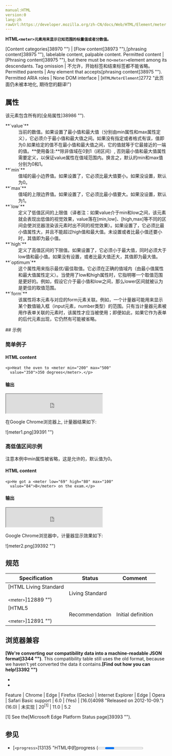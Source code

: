 ```yaml
---
manual:HTML
version:0
lang:zh
rawUrl:https://developer.mozilla.org/zh-CN/docs/Web/HTML/Element/meter
---
```






**HTML`<meter>元素用来显示已知范围的标量值或者分数值。`**


[Content categories]38970 "") | [Flow content]38973 ""),[phrasing content]38975 ""), labelable content, palpable content. 
Permitted content | [Phrasing content]38975 ""), but there must be no`<meter>`element among its descendants. 
Tag omission | 不允许，开始标签和结束标签都不能省略。 
Permitted parents | Any element that accepts[phrasing content]38975 ""). 
Permitted ARIA roles | None 
DOM interface | [`HTMLMeterElement`]2772 "此页面仍未被本地化, 期待您的翻译!") 


## 属性<a name="属性"></a>


该元素包含所有的[全局属性]38986 "").

<dl><dt id=''>**`value`**</dt><dd>当前的数值。如果设置了最小值和最大值（分别由min属性和max属性定义），它必须介于最小值和最大值之间。如果没有指定或者格式有误，值即为0.如果给定的值不在最小值和最大值之间，它的值就等于它最接近的一端的值。**使用备注:**除非值域在0到1（闭区间）, 否则最小值和最大值属性需要定义，以保证value属性在值域范围内。换言之，默认的min和max值分别为0和1。
</dd><dt id=''>**`min`**</dt><dd>值域的最小边界值。如果设置了，它必须比最大值要小。如果没设置，默认为0。</dd><dt id=''>**`max`**</dt><dd>值域的上限边界值。如果设置了，它必须比最小值要大。如果没设置，默认为1。</dd><dt id=''>**`low`**</dt><dd>定义了低值区间的上限值（译者注：如果value介于min和low之间，该元素就会表现出低值的视觉效果，value落在[min,low]、[high,max]等不同的区间会使浏览器渲染该元素时出不同的视觉效果）。如果设置了，它必须比最小值属性大，并且不能超过high值和最大值。未设置或者比最小值还要小时，其值即为最小值。</dd><dt id=''>**`high`**</dt><dd>定义了高值区间的下限值。如果设置了，它必须小于最大值，同时必须大于low值和最小值。如果没有设置，或者比最大值还大，其值即为最大值。</dd><dt id=''>**`optimum`**</dt><dd>这个属性用来指示最优/最佳取值。它必须在正确的值域内（由最小值属性和最大值属性定义）。当使用了low和high属性时，它指明哪一个取值范围是更好的。例如，假设它介于最小值和low之间，那么lower区间就被认为是更佳的取值范围。</dd><dt id=''>**`form`**</dt><dd>该属性将本元素与对应的form元素关联。例如，一个计量器可能用来显示某个数值输入框（input元素，number类型）的范围。只有当计量器元素被用作表单关联的元素时，该属性才应当被使用；即便如此，如果它作为表单的后代元素出现，它仍然有可能被省略。</dd></dl>
## 示例<a name="示例"></a>

### 简单例子<a name="简单例子"></a>

#### HTML content<a name="HTML_content"></a>

```
<p>Heat the oven to <meter min="200" max="500"
  value="350">350 degrees</meter>.</p>
```

#### 输出<a name="输出"></a>


<iframe src='https://mdn.mozillademos.org/zh-CN/docs/Web/HTML/Element/meter$samples/Simple_example?revision=1168759' width='300' height='60'></iframe>



在Google Chrome浏览器上, 计量器结果如下:



![meter1.png]39391 "")


### 高低值区间示例<a name="高低值区间示例"></a>


注意本例中min属性被省略，这是允许的，默认值为0。


#### HTML content<a name="HTML_content_2"></a>

```
<p>He got a <meter low="69" high="80" max="100"
  value="84">B</meter> on the exam.</p>
```

#### 输出<a name="输出_2"></a>


<iframe src='https://mdn.mozillademos.org/zh-CN/docs/Web/HTML/Element/meter$samples/High_and_Low_range_example?revision=1168759' width='300' height='60'></iframe>



Google Chrome浏览器中，计量器显示效果如下:



![meter2.png]39392 "")


## 规范<a name="规范"></a>

Specification | Status | Comment 
 ---  |  ---  |  ---  | 
[HTML Living Standard<br></br><small>&lt;meter&gt;</small>]12889 "") | Living Standard |  
[HTML5<br></br><small>&lt;meter&gt;</small>]12891 "") | Recommendation | Initial definition 


## 浏览器兼容<a name="浏览器兼容"></a>


**[We&#39;re converting our compatibility data into a machine-readable JSON format]3344 "")**. This compatibility table still uses the old format, because we haven&#39;t yet converted the data it contains.**[Find out how you can help!]3392 "")**


* 
* 

Feature | Chrome | Edge | Firefox (Gecko) | Internet Explorer | Edge | Opera | Safari 
Basic support | 6.0 | (Yes) | [16.0]4098 "Released on 2012-10-09.")(16.0) | 未实现 | 20<sup>[1]</sup> | 11.0 | 5.2 





[1] See the[Microsoft Edge Platform Status page]39393 "").


## 参见<a name="参见"></a>

* [`<progress>`]13135 "HTML中的progress (<progress>) 元素用来显示一项任务的完成进度.虽然规范中没有规定该元素具体如何显示,浏览器开发商可以自己决定,但通常情况下,该元素都显示为一个进度条形式.")



